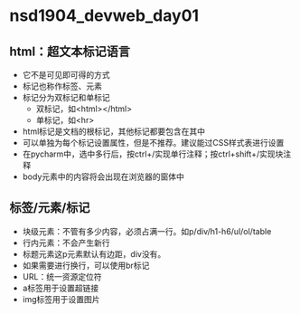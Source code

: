 # nsd1904_devweb_day01

## html：超文本标记语言

- 它不是可见即可得的方式
- 标记也称作标签、元素
- 标记分为双标记和单标记
  - 双标记，如\<html\>\</html\>
  - 单标记，如\<hr\>
- html标记是文档的根标记，其他标记都要包含在其中
- 可以单独为每个标记设置属性，但是不推荐。建议能过CSS样式表进行设置
- 在pycharm中，选中多行后，按ctrl+/实现单行注释；按ctrl+shift+/实现块注释
- body元素中的内容将会出现在浏览器的窗体中

## 标签/元素/标记

- 块级元素：不管有多少内容，必须占满一行。如p/div/h1-h6/ul/ol/table
- 行内元素：不会产生新行
- 标题元素这p元素默认有边距，div没有。
- 如果需要进行换行，可以使用br标记
- URL：统一资源定位符
- a标签用于设置超链接
- img标签用于设置图片













